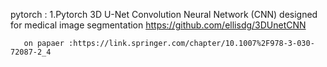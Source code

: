 pytorch :
    1.Pytorch 3D U-Net Convolution Neural Network (CNN) designed for medical image segmentation
      https://github.com/ellisdg/3DUnetCNN
       
       on papaer :https://link.springer.com/chapter/10.1007%2F978-3-030-72087-2_4
      


